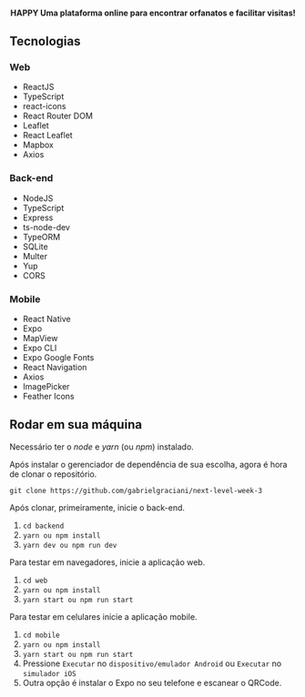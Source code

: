 <h4 align="center">
    <b>HAPPY</b>
    Uma plataforma online para encontrar orfanatos e facilitar visitas!
<h4>

## Tecnologias

### Web

- ReactJS
- TypeScript
- react-icons
- React Router DOM
- Leaflet
- React Leaflet
- Mapbox
- Axios

### Back-end

- NodeJS
- TypeScript
- Express
- ts-node-dev
- TypeORM
- SQLite
- Multer
- Yup
- CORS

### Mobile

- React Native
- Expo
- MapView
- Expo CLI
- Expo Google Fonts
- React Navigation
- Axios
- ImagePicker
- Feather Icons

## Rodar em sua máquina

Necessário ter o *node* e *yarn* (ou *npm*) instalado.

Após instalar o gerenciador de dependência de sua escolha, agora é hora de clonar o repositório.

`git clone https://github.com/gabrielgraciani/next-level-week-3`

Após clonar, primeiramente, inicie o back-end.

1. `cd backend`
2. `yarn ou npm install`
3. `yarn dev ou npm run dev`

Para testar em navegadores, inicie a aplicação web.

1. `cd web`
2. `yarn ou npm install`
3. `yarn start ou npm run start`

Para testar em celulares inicie a aplicação mobile.

1. `cd mobile`
2. `yarn ou npm install`
3. `yarn start ou npm run start`
4. Pressione `Executar` no `dispositivo/emulador Android` ou `Executar` no `simulador iOS`
5. Outra opção é instalar o Expo no seu telefone e escanear o QRCode.